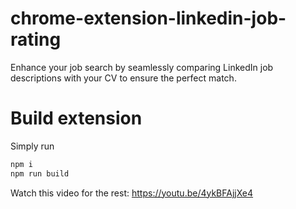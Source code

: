 # chrome-extension-linkedin-job-rating

Enhance your job search by seamlessly comparing LinkedIn job descriptions with your CV to ensure the perfect match.

# Build extension

Simply run

```sh
npm i
npm run build
```

Watch this video for the rest: https://youtu.be/4ykBFAjjXe4
